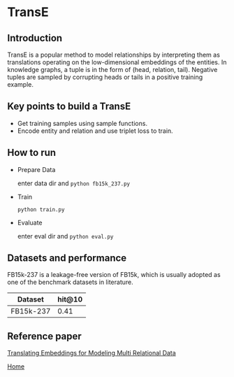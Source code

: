 # TransE
## Introduction
TransE is a popular method to model relationships by interpreting them as translations operating on the
low-dimensional embeddings of the entities. In knowledge graphs, a tuple is in the form of (head, relation, tail). Negative tuples are sampled by corrupting heads or tails in a positive training example.

## Key points to build a TransE
- Get training samples using sample functions.
- Encode entity and relation and use triplet loss to train.

## How to run
- Prepare Data

  enter data dir and `python fb15k_237.py`

- Train

  `python train.py`

- Evaluate

  enter eval dir and `python eval.py`

## Datasets and performance
FB15k-237 is a leakage-free version of FB15k, which is usually adopted as one of the benchmark datasets in literature.

| Dataset   | hit@10 |
| --------- | ------ |
| FB15k-237 | 0.41   |

## Reference paper
[Translating Embeddings for Modeling Multi Relational Data](https://papers.nips.cc/paper/5071-translating-embeddings-for-modeling-multi-relational-data.pdf)

[Home](../README.md)
